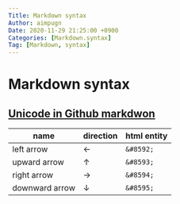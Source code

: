 ```yaml
---
Title: Markdown syntax
Author: aimpugn
Date: 2020-11-29 21:25:00 +0900
Categories: [Markdown.syntax]
Tag: [Markdown, syntax]
---
```


# Markdown syntax

## [Unicode in Github markdwon](https://stackoverflow.com/questions/34538879/unicode-in-github-markdown/36616878#36616878)

| name           | direction | html entity |
| -------------- | --------- | ----------- |
| left arrow     | ←         | `&#8592;`   |
| upward arrow   | ↑         | `&#8593;`   |
| right arrow    | →         | `&#8594;`   |
| downward arrow | ↓         | `&#8595;`   |
